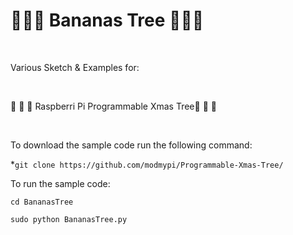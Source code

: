 # :banana::banana::banana: Bananas Tree :banana::banana::banana:

</BR>

Various Sketch &amp; Examples for:

</BR>

 :christmas_tree: :christmas_tree: :christmas_tree: Raspberri Pi Programmable Xmas Tree:christmas_tree: :christmas_tree: :christmas_tree: 
 

</BR>

To download the sample code run the following command:


*`git clone https://github.com/modmypi/Programmable-Xmas-Tree/`


To run the sample code:

```
cd BananasTree
```

```
sudo python BananasTree.py
```

</BR>
